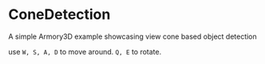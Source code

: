 # ConeDetection
A simple Armory3D example showcasing view cone based object detection

use `W, S, A, D` to move around. `Q, E` to rotate.
